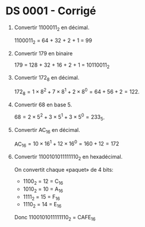 # DS 0001 - Corrigé


1. Convertir 1100011$_2$ en décimal.

    1100011$_2$ = 64 + 32 + 2 + 1 = 99

2. Convertir 179 en binaire

    179 = 128 + 32 + 16 + 2 + 1 = 10110011$_2$

3. Convertir 172$_8$ en décimal.

    $172_8=1\times 8^2 + 7\times 8^1+2\times 8^0 = 64+56+2=122$.

4. Convertir 68 en base 5.

    $68 = 2\times5^2 + 3\times 5^1 + 3\times 5^0 = 233_5$.

5. Convertir AC$_{16}$ en décimal.

    AC$_{16}=10\times 16^1 + 12\times 16^0 = 160+12=172$

6. Convertir 1100101011111110$_2$ en hexadécimal.

    On convertit chaque «paquet» de 4 bits:

    - 1100$_2$ = 12 = C$_{16}$
    - 1010$_2$ = 10 = A$_{16}$
    - 1111$_2$ = 15 = F$_{16}$
    - 1110$_2$ = 14 = E$_{16}$

    Donc 1100101011111110$_2$ = CAFE$_{16}$

